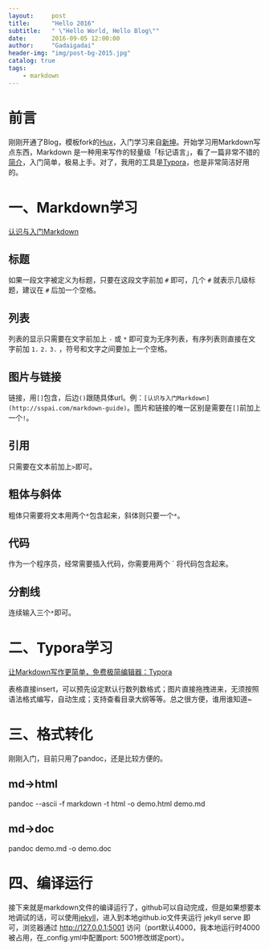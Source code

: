 ```yaml
---
layout:     post
title:      "Hello 2016"
subtitle:   " \"Hello World, Hello Blog\""
date:       2016-09-05 12:00:00
author:     "Gadaigadai"
header-img: "img/post-bg-2015.jpg"
catalog: true
tags:
    - markdown
---
```


# 前言

刚刚开通了Blog，模板fork的[Hux](http://huangxuan.me/)，入门学习来自[新坤](http://xuxinkun.github.io/2016/03/03/hello-2016/)。开始学习用Markdown写点东西，Markdown 是一种用来写作的轻量级「标记语言」，看了一篇非常不错的[简介](http://sspai.com/markdown-guide)，入门简单，极易上手。对了，我用的工具是[Typora](https://www.typora.io/)，也是非常简洁好用的。

# 一、Markdown学习

[认识与入门Markdown](http://sspai.com/markdown-guide)

## 标题
如果一段文字被定义为标题，只要在这段文字前加 `#` 即可，几个 `#` 就表示几级标题，建议在 `#` 后加一个空格。

## 列表

列表的显示只需要在文字前加上 `-` 或 `*` 即可变为无序列表，有序列表则直接在文字前加 `1.` `2.` `3.` ，符号和文字之间要加上一个空格。

## 图片与链接

链接，用`[]`包含，后边`()`跟随具体url。例：`[认识与入门Markdown](http://sspai.com/markdown-guide)`。图片和链接的唯一区别是需要在`[]`前加上一个`!`。

## 引用

只需要在文本前加上`>`即可。

## 粗体与斜体

粗体只需要将文本用两个`*`包含起来，斜体则只要一个`*`。

## 代码

作为一个程序员，经常需要插入代码，你需要用两个 ` 将代码包含起来。

## 分割线

连续输入三个`*`即可。

# 二、Typora学习

[让Markdown写作更简单，免费极简编辑器：Typora](http://sspai.com/30292)

表格直接insert，可以预先设定默认行数列数格式；图片直接拖拽进来，无须按照语法格式编写，自动生成；支持查看目录大纲等等。总之很方便，谁用谁知道~

# 三、格式转化

刚刚入门，目前只用了pandoc，还是比较方便的。

## md->html

pandoc --ascii -f markdown -t html -o demo.html demo.md

## md->doc

pandoc demo.md -o demo.doc

# 四、编译运行

接下来就是markdown文件的编译运行了，github可以自动完成，但是如果想要本地调试的话，可以使用[jekyll](http://jekyll-windows.juthilo.com/)，进入到本地github.io文件夹运行 jekyll serve 即可，浏览器通过 http://127.0.0.1:5001 访问（port默认4000，我本地运行时4000被占用，在_config.yml中配置port: 5001修改绑定port）。